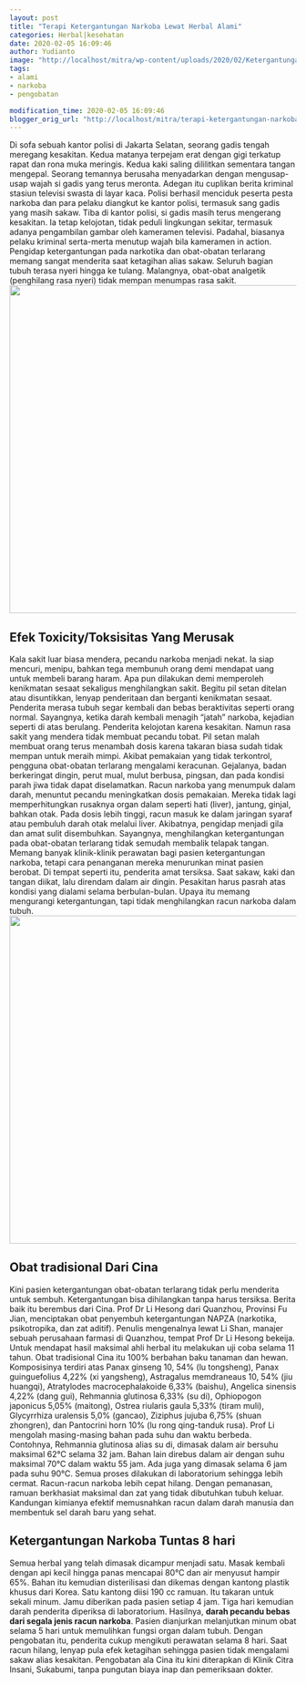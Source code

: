 ```yaml
---
layout: post
title: "Terapi Ketergantungan Narkoba Lewat Herbal Alami"
categories: Herbal|kesehatan
date: 2020-02-05 16:09:46
author: Yudianto
image: "http://localhost/mitra/wp-content/uploads/2020/02/Ketergantungan-Narkoba.jpg"
tags:
- alami
- narkoba
- pengobatan

modification_time: 2020-02-05 16:09:46
blogger_orig_url: "http://localhost/mitra/terapi-ketergantungan-narkoba-lewat.html"
---
```


Di sofa sebuah kantor polisi di Jakarta Selatan, seorang gadis tengah meregang kesakitan. Kedua matanya terpejam erat dengan gigi terkatup rapat dan rona muka meringis. Kedua kaki saling dililitkan sementara tangan mengepal.
Seorang temannya berusaha menyadarkan dengan mengusap-usap wajah si gadis yang terus meronta.
Adegan itu cuplikan berita kriminal stasiun televisi swasta di layar kaca. Polisi berhasil menciduk peserta pesta narkoba dan para pelaku diangkut ke kantor polisi, termasuk sang gadis yang masih sakaw.
Tiba di kantor polisi, si gadis masih terus mengerang kesakitan. Ia tetap kelojotan, tidak peduli lingkungan sekitar, termasuk adanya pengambilan gambar oleh kameramen televisi. Padahal, biasanya pelaku kriminal serta-merta menutup wajah bila kameramen in action.
Pengidap ketergantungan pada narkotika dan obat-obatan terlarang memang sangat menderita saat ketagihan alias sakaw. Seluruh bagian tubuh terasa nyeri hingga ke tulang. Malangnya, obat-obat analgetik (penghilang rasa nyeri) tidak mempan menumpas rasa sakit.
<a href="http://127.0.0.1/mitra/wp-content/uploads/2020/02/narkoba.jpg"><img class="aligncenter wp-image-16326 size-large" src="http://127.0.0.1/mitra/wp-content/uploads/2020/02/narkoba-1024x576.jpg" alt="" width="1024" height="576" /></a>
<h2>Efek Toxicity/Toksisitas Yang Merusak</h2>
Kala sakit luar biasa mendera, pecandu narkoba menjadi nekat. Ia siap mencuri, menipu, bahkan tega membunuh orang demi mendapat uang untuk membeli barang haram. Apa pun dilakukan demi memperoleh kenikmatan sesaat sekaligus menghilangkan sakit. Begitu pil setan ditelan atau disuntikkan, lenyap penderitaan dan berganti kenikmatan sesaat. Penderita merasa tubuh segar kembali dan bebas beraktivitas seperti orang normal. Sayangnya, ketika darah kembali menagih “jatah” narkoba, kejadian seperti di atas berulang. Penderita kelojotan karena kesakitan.
Namun rasa sakit yang mendera tidak membuat pecandu tobat. Pil setan malah membuat orang terus menambah dosis karena takaran biasa sudah tidak mempan untuk meraih mimpi. Akibat pemakaian yang tidak terkontrol, pengguna obat-obatan terlarang mengalami keracunan. Gejalanya, badan berkeringat dingin, perut mual, mulut berbusa, pingsan, dan pada kondisi parah jiwa tidak dapat diselamatkan.
Racun narkoba yang menumpuk dalam darah, menuntut pecandu meningkatkan dosis pemakaian. Mereka tidak lagi memperhitungkan rusaknya organ dalam seperti hati (liver), jantung, ginjal, bahkan otak. Pada dosis lebih tinggi, racun masuk ke dalam jaringan syaraf atau pembuluh darah otak melalui liver. Akibatnya, pengidap menjadi gila dan amat sulit disembuhkan.
Sayangnya, menghilangkan ketergantungan pada obat-obatan terlarang tidak semudah membalik telapak tangan. Memang banyak klinik-klinik perawatan bagi pasien ketergantungan narkoba, tetapi cara penanganan mereka menurunkan minat pasien berobat.
Di tempat seperti itu, penderita amat tersiksa. Saat sakaw, kaki dan tangan diikat, lalu direndam dalam air dingin. Pesakitan harus pasrah atas kondisi yang dialami selama berbulan-bulan. Upaya itu memang mengurangi ketergantungan, tapi tidak menghilangkan racun narkoba dalam tubuh.
<a href="http://127.0.0.1/mitra/wp-content/uploads/2020/02/kecanduan.jpg"><img class="aligncenter wp-image-16324 size-large" src="http://127.0.0.1/mitra/wp-content/uploads/2020/02/kecanduan-1024x576.jpg" alt="" width="1024" height="576" /></a>
<h2>Obat tradisional Dari Cina</h2>
Kini pasien ketergantungan obat-obatan terlarang tidak perlu menderita untuk sembuh. Ketergantungan bisa dihilangkan tanpa harus tersiksa. Berita baik itu berembus dari Cina. Prof Dr Li Hesong dari Quanzhou, Provinsi Fu Jian, menciptakan obat penyembuh ketergantungan NAPZA (narkotika, psikotropika, dan zat aditif).
Penulis mengenalnya lewat Li Shan, manajer sebuah perusahaan farmasi di Quanzhou, tempat Prof Dr Li Hesong bekeija. Untuk mendapat hasil maksimal ahli herbal itu melakukan uji coba selama 11 tahun.
Obat tradisional Cina itu 100% berbahan baku tanaman dan hewan. Komposisinya terdiri atas Panax ginseng 10, 54% (lu tongsheng), Panax guinguefolius 4,22% (xi yangsheng), Astragalus memdraneaus 10, 54% (jiu huangqi), Atratylodes macrocephalakoide 6,33% (baishu), Angelica sinensis 4,22% (dang gui), Rehmannia glutinosa 6,33% (su di), Ophiopogon japonicus 5,05% (maitong), Ostrea riularis gaula 5,33% (tiram muli), Glycyrrhiza uralensis 5,0% (gancao), Ziziphus jujuba 6,75% (shuan zhongren), dan Pantocrini horn 10% (lu rong qing-tanduk rusa).
Prof Li mengolah masing-masing bahan pada suhu dan waktu berbeda. Contohnya, Rehmannia glutinosa alias su di, dimasak dalam air bersuhu maksimal 62°C selama 32 jam. Bahan lain direbus dalam air dengan suhu maksimal 70°C dalam waktu 55 jam. Ada juga yang dimasak selama 6 jam pada suhu 90°C. Semua proses dilakukan di laboratorium sehingga lebih cermat. Racun-racun narkoba lebih cepat hilang.
Dengan pemanasan, ramuan berkhasiat maksimal dan zat yang tidak dibutuhkan tubuh keluar. Kandungan kimianya efektif memusnahkan racun dalam darah manusia dan membentuk sel darah baru yang sehat.
<h2>Ketergantungan Narkoba Tuntas 8 hari</h2>
Semua herbal yang telah dimasak dicampur menjadi satu. Masak kembali dengan api kecil hingga panas mencapai 80°C dan air menyusut hampir 65%. Bahan itu kemudian disterilisasi dan dikemas dengan kantong plastik khusus dari Korea. Satu kantong diisi 190 cc ramuan. Itu takaran untuk sekali minum.
Jamu diberikan pada pasien setiap 4 jam. Tiga hari kemudian darah penderita diperiksa di laboratorium. Hasilnya, <strong>darah pecandu bebas dari segala jenis racun narkoba</strong>. Pasien dianjurkan melanjutkan minum obat selama 5 hari untuk memulihkan fungsi organ dalam tubuh. Dengan pengobatan itu, penderita cukup mengikuti perawatan selama 8 hari.
Saat racun hilang, lenyap pula efek ketagihan sehingga pasien tidak mengalami sakaw alias kesakitan. Pengobatan ala Cina itu kini diterapkan di Klinik Citra Insani, Sukabumi, tanpa pungutan biaya inap dan pemeriksaan dokter.
